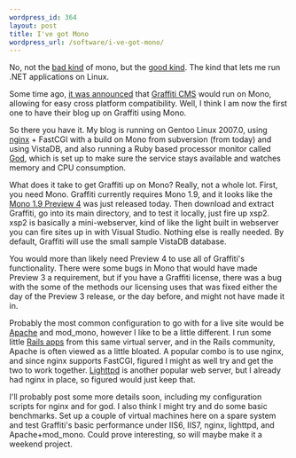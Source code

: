 ```yaml
--- 
wordpress_id: 364
layout: post
title: I've got Mono
wordpress_url: /software/i-ve-got-mono/
---
```


<p>No, not the <a href="http://en.wikipedia.org/wiki/Infectious_mononucleosis">bad kind</a> of mono, but the <a href="http://www.mono-project.com/Main_Page">good kind</a>.  The kind that lets me run .NET applications on Linux.</p>

<p>Some time ago, <a href="http://graffiticms.com/blog/graffiti-to-run-on-mono/">it was announced</a> that <a href="http://graffiticms.com">Graffiti CMS</a> would run on Mono, allowing for easy cross platform compatibility.  Well, I think I am now the first one to have their blog up on Graffiti using Mono.</p>

<p>So there you have it.  My blog is running on Gentoo Linux 2007.0, using <a href="http://nginx.net/">nginx</a> + FastCGI with a build on Mono from subversion (from today) and using VistaDB, and also running a Ruby based processor monitor called <a href="http://god.rubyforge.org/">God</a>, which is set up to make sure the service stays available and watches memory and CPU consumption.</p>

<p>What does it take to get Graffiti up on Mono?  Really, not a whole lot.  First, you need Mono.  Graffiti currently requires Mono 1.9, and it looks like the <a href="http://mono.ximian.com/monobuild/preview/download-preview/">Mono 1.9 Preview 4</a> was just released today.  Then download and extract Graffiti, go into its main directory, and to test it locally, just fire up xsp2.  xsp2 is basically a mini-webserver, kind of like the light built in webserver you can fire sites up in with Visual Studio.  Nothing else is really needed.  By default, Graffiti will use the small sample VistaDB database.</p>

<p>You would more than likely need Preview 4 to use all of Graffiti's functionality.  There were some bugs in Mono that would have made Preview 3 a requirement, but if you have a Graffiti license, there was a bug with the some of the methods our licensing uses that was fixed either the day of the Preview 3 release, or the day before, and might not have made it in.</p>

<p>Probably the most common configuration to go with for a live site would be <a href="http://apache.org/">Apache</a> and mod_mono, however I like to be a little different.  I run some little <a href="http://qgyen.net/technology/experimenting-in-rails/">Rails apps</a> from this same virtual server, and in the Rails community, Apache is often viewed as a little bloated.  A popular combo is to use nginx, and since nginx supports FastCGI, figured I might as well try and get the two to work together.  <a href="http://www.lighttpd.net/">Lighttpd</a> is another popular web server, but I already had nginx in place, so figured would just keep that.</p>

<p>I'll probably post some more details soon, including my configuration scripts for nginx and for god.  I also think I might try and do some basic benchmarks.  Set up a couple of virtual machines here on a spare system and test Graffiti's basic performance under IIS6, IIS7, nginx, lighttpd, and Apache+mod_mono.  Could prove interesting, so will maybe make it a weekend project.</p>
         
